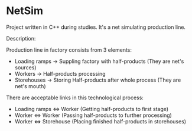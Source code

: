 # NetSim 
Project written in C++ during studies. It's a net simulating production line.

Description:

Production line in factory consists from 3 elements:
- Loading ramps -> Suppling factory with half-products (They are net's sources)
- Workers       -> Half-products processing
- Storehouses   -> Storing Half-products after whole process (They are net's mouth)

There are acceptable links in this technological process:
- Loading ramps <=> Worker (Getting half-products to first stage)
- Worker        <=> Worker (Passing half-products to further processing)
- Worker        <=> Storehouse (Placing finished half-products in storehouses)
